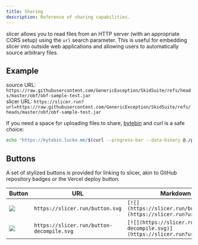 ```yaml
---
title: Sharing
description: Reference of sharing capabilities.
---
```


<style>
  table td {
    vertical-align: middle;
  }
</style>

slicer allows you to read files from an HTTP server (with an appropriate CORS setup) using the `url` search parameter.
This is useful for embedding slicer into outside web applications and allowing users to automatically source arbitrary files.

## Example

source URL: `https://raw.githubusercontent.com/GenericException/SkidSuite/refs/heads/master/obf/obf-sample-test.jar`<br>
slicer URL: `https://slicer.run?url=https://raw.githubusercontent.com/GenericException/SkidSuite/refs/heads/master/obf/obf-sample-test.jar`

If you need a space for uploading files to share, [bytebin](https://bytebin.lucko.me) and curl is a safe choice:

```bash
echo "https://bytebin.lucko.me/$(curl --progress-bar --data-binary @./path/to/file.jar -XPOST https://bytebin.lucko.me/post | jq -r '.key')"
```

## Buttons

A set of stylized buttons is provided for linking to slicer, akin to GitHub repository badges or the Vercel deploy button.

| Button                                       | URL                                       | Markdown                                                                     |
| -------------------------------------------- | ----------------------------------------- | ---------------------------------------------------------------------------- |
| ![](https://slicer.run/button.svg)           | `https://slicer.run/button.svg`           | `[![](https://slicer.run/button.svg)](https://slicer.run?url=...)`           |
| ![](https://slicer.run/button-decompile.svg) | `https://slicer.run/button-decompile.svg` | `[![](https://slicer.run/button-decompile.svg)](https://slicer.run?url=...)` |
